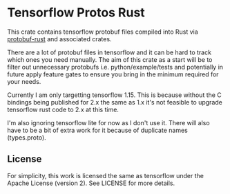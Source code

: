 # Tensorflow Protos Rust

This crate contains tensorflow protobuf files compiled into Rust via 
[protobuf-rust](https://github.com/stepancheg/rust-protobuf) and
associated crates.

There are a lot of protobuf files in tensorflow and it can be hard to
track which ones you need manually. The aim of this crate as a start
will be to filter out unnecessary protobufs i.e. python/example/tests
and potentially in future apply feature gates to ensure you bring in
the minimum required for your needs.

Currently I am only targetting tensorflow 1.15. This is because without
the C bindings being published for 2.x the same as 1.x it's not feasible
to upgrade tensorflow rust code to 2.x at this time.

I'm also ignoring tensorflow lite for now as I don't use it. There will
also have to be a bit of extra work for it because of duplicate names
(types.proto).

## License

For simplicity, this work is licensed the same as tensorflow under the 
Apache License (version 2). See LICENSE for more details.
